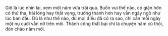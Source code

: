 Giờ là lúc nhìn lại, xem một năm vừa trải qua. Buồn vui thế nào, có giận hờn có thứ tha, hài lòng hay thất vọng, trưởng thành hơn hay vẫn ngây ngô như lúc ban đầu. Dù là như thế nào, dù mọi điều đã có ra sao, chỉ cần mỗi ngày một nụ cười vẫn nở trên môi. Thành công thất bại chỉ là chuyện năm cũ thôi, đón chào năm mới.